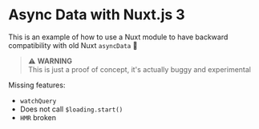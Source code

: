 # Async Data with Nuxt.js 3

This is an example of how to use a Nuxt module to have backward compatibility with old Nuxt `asyncData` :rocket:

> :warning: **WARNING**<br>
> This is just a proof of concept, it's actually buggy and experimental

Missing features:
- `watchQuery`
- Does not call `$loading.start()`
- `HMR` broken

